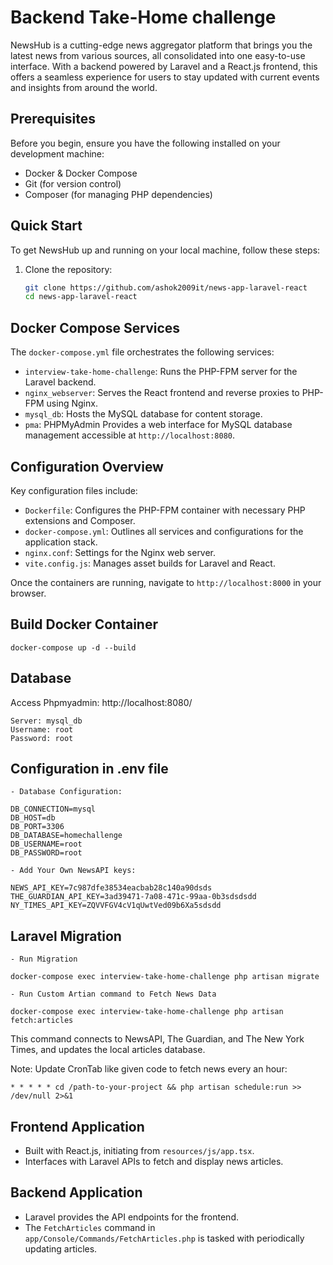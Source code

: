 

# Backend Take-Home challenge

NewsHub is a cutting-edge news aggregator platform that brings you the latest news from various sources, all consolidated into one easy-to-use interface. With a backend powered by Laravel and a React.js frontend, this offers a seamless experience for users to stay updated with current events and insights from around the world.

## Prerequisites

Before you begin, ensure you have the following installed on your development machine:

- Docker & Docker Compose
- Git (for version control)
- Composer (for managing PHP dependencies)

## Quick Start

To get NewsHub up and running on your local machine, follow these steps:

1. Clone the repository:

   ```bash
   git clone https://github.com/ashok2009it/news-app-laravel-react
   cd news-app-laravel-react

## Docker Compose Services

The `docker-compose.yml` file orchestrates the following services:

- `interview-take-home-challenge`: Runs the PHP-FPM server for the Laravel backend.
- `nginx_webserver`: Serves the React frontend and reverse proxies to PHP-FPM using Nginx.
- `mysql_db`: Hosts the MySQL database for content storage.
- `pma`: PHPMyAdmin Provides a web interface for MySQL database management accessible at `http://localhost:8080`.

## Configuration Overview

Key configuration files include:

- `Dockerfile`: Configures the PHP-FPM container with necessary PHP extensions and Composer.
- `docker-compose.yml`: Outlines all services and configurations for the application stack.
- `nginx.conf`: Settings for the Nginx web server.
- `vite.config.js`: Manages asset builds for Laravel and React.

Once the containers are running, navigate to `http://localhost:8000` in your browser.

## Build Docker Container

```docker-compose up -d --build```

## Database

Access Phpmyadmin: http://localhost:8080/

```
Server: mysql_db
Username: root
Password: root

```

## Configuration in .env file

```
- Database Configuration:

DB_CONNECTION=mysql
DB_HOST=db
DB_PORT=3306
DB_DATABASE=homechallenge
DB_USERNAME=root
DB_PASSWORD=root

- Add Your Own NewsAPI keys:

NEWS_API_KEY=7c987dfe38534eacbab28c140a90dsds
THE_GUARDIAN_API_KEY=3ad39471-7a08-471c-99aa-0b3sdsdsdd
NY_TIMES_API_KEY=ZQVVFGV4cV1qUwtVed09b6Xa5sdsdd

```

## Laravel Migration 

```
- Run Migration

docker-compose exec interview-take-home-challenge php artisan migrate

- Run Custom Artian command to Fetch News Data

docker-compose exec interview-take-home-challenge php artisan fetch:articles

```

This command connects to NewsAPI, The Guardian, and The New York Times, and updates the local articles database.

Note: Update CronTab like given code to fetch news every an hour: 

```
* * * * * cd /path-to-your-project && php artisan schedule:run >> /dev/null 2>&1

```

## Frontend Application

- Built with React.js, initiating from `resources/js/app.tsx`.
- Interfaces with Laravel APIs to fetch and display news articles.

## Backend Application

- Laravel provides the API endpoints for the frontend.
- The `FetchArticles` command in `app/Console/Commands/FetchArticles.php` is tasked with periodically updating articles.
